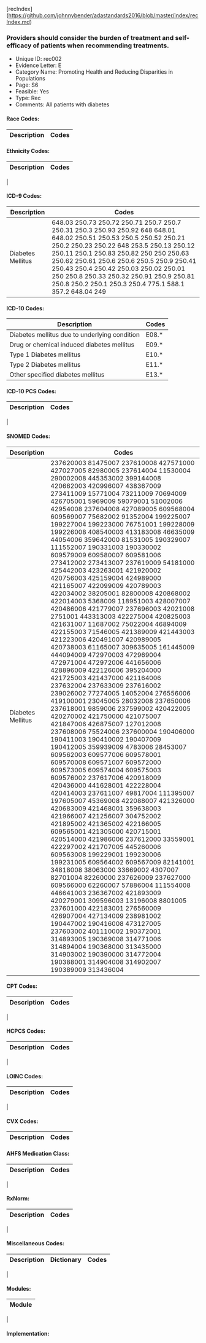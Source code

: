 [recIndex] (https://github.com/johnnybender/adastandards2016/blob/master/index/recIndex.md)

### **Providers should consider the burden of treatment and self-efficacy of patients when recommending treatments.**
* Unique ID: rec002
* Evidence Letter: E
* Category Name: Promoting Health and Reducing Disparities in Populations
* Page: S6
* Feasible: Yes
* Type: Rec
* Comments: All patients with diabetes

#### Race Codes:

Description | Codes
----------- | -----


#### Ethnicity Codes:

Description | Codes
----------- | -----
|

#### ICD-9 Codes:

Description | Codes
----------- | -----
Diabetes Mellitus | 648.03	250.73	250.72	250.71	250.7	250.7	250.31	250.3	250.93	250.92	648	648.01	648.02	250.51	250.53	250.5	250.52	250.21	250.2	250.23	250.22	648	253.5	250.13	250.12	250.11	250.1	250.83	250.82	250	250	250.63	250.62	250.61	250.6	250.6	250.5	250.9	250.41	250.43	250.4	250.42	250.03	250.02	250.01	250	250.8	250.33	250.32	250.91	250.9	250.81	250.8	250.2	250.1	250.3	250.4	775.1	588.1	357.2	648.04	249



#### ICD-10 Codes:

Description | Codes
----------- | -----
Diabetes mellitus due to underlying condition | E08.*
Drug or chemical induced diabetes mellitus | E09.*
Type 1 Diabetes mellitus| E10.*
Type 2 Diabetes mellitus | E11.*
Other specified diabetes mellitus | E13.*

#### ICD-10 PCS Codes:

Description | Codes
----------- | -----
|

#### SNOMED Codes:

Description | Codes
----------- | -----
Diabetes Mellitus | 237620003	81475007	237610008	427571000	427027005	82980005	237614004	11530004	290002008	445353002	399144008	420662003	420996007	438367009	273411009	15771004	73211009	70694009	426705001	5969009	59079001	51002006	42954008	237604008	427089005	609568004	609569007	75682002	91352004	199225007	199227004	199223000	76751001	199228009	199226008	408540003	413183008	46635009	44054006	359642000	81531005	190329007	111552007	190331003	190330002	609579009	609580007	609581006	273412002	273413007	237619009	54181000	425442003	423263001	421920002	420756003	425159004	424989000	421165007	422099009	420789003	422034002	38205001	82800008	420868002	422014003	5368009	118951003	428007007	420486006	421779007	237696003	42021008	2751001	443313003	422275004	420825003	421631007	11687002	75022004	46894009	422155003	71546005	421389009	421443003	421223006	420491007	420989005	420738003	61165007	309635005	161445009	444094009	472970003	472969004	472971004	472972006	441656006	428896009	422126006	395204000	421725003	421437000	421164006	237632004	237633009	237616002	239026002	77274005	14052004	276556006	419100001	23045005	28032008	237650006	237618001	9859006	237599002	420422005	420270002	421750000	421075007	421847006	426875007	127012008	237608006	75524006	237600004	190406000	190411003	190410002	190407009	190412005	359939009	4783006	28453007	609562003	609577006	609578001	609570008	609571007	609572000	609573005	609574004	609575003	609576002	237617006	420918009	420436000	441628001	422228004	420414003	237611007	49817004	111395007	197605007	45369008	422088007	421326000	420683009	421468001	359638003	421966007	421256007	304752002	421895002	421365002	422166005	609565001	421305000	420715001	420514000	421986006	237612000	33559001	422297002	421707005	445260006	609563008	199229001	199230006	199231005	609564002	609567009	82141001	34818008	38063000	33669002	4307007	82701004	82260000	237626009	237627000	609566000	62260007	57886004	111554008	446641003	236367002	421893009	420279001	309596003	13196008	8801005	237601000	422183001	276560009	426907004	427134009	238981002	190447002	190416008	473127005	237603002	401110002	190372001	314893005	190369008	314771006	314894004	190368000	313435000	314903002	190390000	314772004	190388001	314904008	314902007	190389009	313436004

#### CPT Codes:

Description | Codes
----------- | -----
|

#### HCPCS Codes:

Description | Codes
----------- | -----
|

#### LOINC Codes:

Description | Codes
----------- | -----
|

#### CVX Codes:

Description | Codes
----------- | -----


#### AHFS Medication Class:

Description | Codes
----------- | -----
|

#### RxNorm:

Description | Codes
----------- | -----
|

#### Miscellaneous Codes:

Description | Dictionary | Codes
----------- | ---------- | -----
|

#### Modules:

Module |
------ |
|

#### Implementation:
